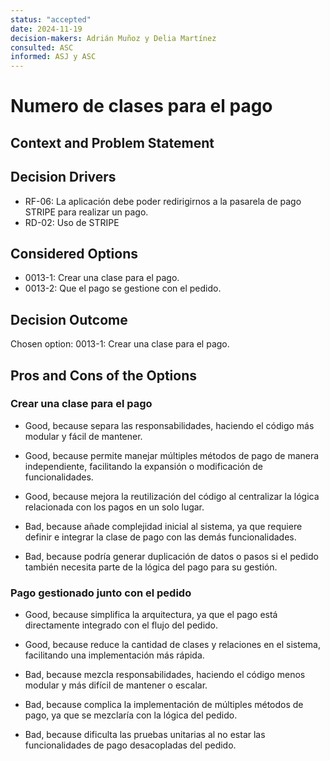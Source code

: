 ```yaml
---
status: "accepted"
date: 2024-11-19
decision-makers: Adrián Muñoz y Delia Martínez
consulted: ASC
informed: ASJ y ASC
---
```


# Numero de clases para el pago 

## Context and Problem Statement



## Decision Drivers

* RF-06: La aplicación debe poder redirigirnos a la pasarela de pago STRIPE para realizar un pago.
* RD-02: Uso de STRIPE 

## Considered Options

* 0013-1: Crear una clase para el pago. 
* 0013-2: Que el pago se gestione con el pedido.
## Decision Outcome

Chosen option: 0013-1: Crear una clase para el pago.  

## Pros and Cons of the Options

### Crear una clase para el pago 
* Good, because separa las responsabilidades, haciendo el código más modular y fácil de mantener.
* Good, because permite manejar múltiples métodos de pago de manera independiente, facilitando la expansión o modificación de funcionalidades.
* Good, because mejora la reutilización del código al centralizar la lógica relacionada con los pagos en un solo lugar.

* Bad, because añade complejidad inicial al sistema, ya que requiere definir e integrar la clase de pago con las demás funcionalidades.
* Bad, because podría generar duplicación de datos o pasos si el pedido también necesita parte de la lógica del pago para su gestión.


### Pago gestionado junto con el pedido
* Good, because simplifica la arquitectura, ya que el pago está directamente integrado con el flujo del pedido.
* Good, because reduce la cantidad de clases y relaciones en el sistema, facilitando una implementación más rápida.

* Bad, because mezcla responsabilidades, haciendo el código menos modular y más difícil de mantener o escalar.
* Bad, because complica la implementación de múltiples métodos de pago, ya que se mezclaría con la lógica del pedido.
* Bad, because dificulta las pruebas unitarias al no estar las funcionalidades de pago desacopladas del pedido.

